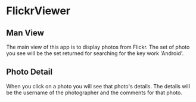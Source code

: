 FlickrViewer
============

Man View 
-------------
The main view of this app is to display photos from Flickr.  The set of photo you see will be the set returned for searching for the key work 'Android'.

Photo Detail
-------------
When you click on a photo you will see that photo's details.  The details will be the username of the photographer and the comments for that photo.
